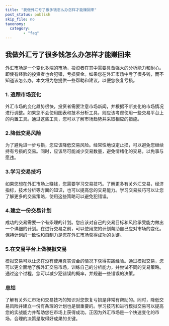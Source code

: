 ```yaml
---
title: "我做外汇亏了很多钱怎么办怎样才能赚回来"
post_status: publish
skip_file: no
taxonomy:
  category:
        - "faq"
---
```


## 我做外汇亏了很多钱怎么办怎样才能赚回来

外汇市场是一个变化多端的市场，投资者在其中需要具备强大的分析能力和耐心。即使有经验的投资者也会犯错，亏损资金。如果您在外汇市场中亏了很多钱，而不知道该怎么办，本文将为您提供一些帮助和建议，以便您恢复亏损。

### 1. 追踪市场变化

外汇市场的变化趋势很快，投资者需要注意市场新闻，并根据不断变化的市场情况进行调整。如果您不会使用图表和技术分析工具，则应该考虑使用一些交易平台上的内置工具。通过这些工具，您可以了解市场趋势并采取相应的措施。

### 2.降低交易风险

为了避免进一步亏损，您应该降低交易风险。经常性地设定止损，可以避免您继续持有亏损的交易。同时，应该尽可能减少交易数量，避免情绪化的交易，以免事与愿违。

### 3.学习交易技巧

如果您想在外汇市场上赚钱，您需要学习交易技巧。了解更多有关外汇交易，经济指标，技术分析等方面的知识，也可以提高您的交易能力。学习交易技巧可以让您了解更多的交易策略，使用这些策略可以避免犯错误。

### 4.建立一份交易计划

成功的交易需要一个有条理的计划。您应该对自己的交易目标和风险承受能力做出一个详细的计划。在进行交易之前，可以使用您的计划帮助自己应对市场的变化。保持计划的一致性和自制力是您在外汇市场获得成功的关键。

### 5.在交易平台上做模拟交易

模拟交易可以让您在没有使用真实资金的情况下获得实践经验。通过模拟交易，您可以更全面地了解外汇交易市场，训练自己的分析能力，并尝试不同的交易策略。通过这个过程，您可以减少犯错误的概率，并规避一些错误的决策。

### 总结

了解有关外汇市场和交易技巧的知识对您恢复亏损是非常有帮助的。同时，降低交易风险并建立一份有条理的计划也是很重要的。学习技巧和进行模拟交易可以提高您的实战能力并帮助您在市场上获得成功。正因为外汇市场是一个快速变化的市场，合理的决策是取得好成果的关键。
